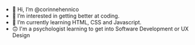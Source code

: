 - 👋 Hi, I’m @corinnehennico
- 👀 I’m interested in getting better at coding.
- 🌱 I’m currently learning HTML, CSS and Javascript.
- 🙃 I'm a psychologist learning to get into Software Development or UX Design

<!---
corinnehennico/corinnehennico is a ✨ special ✨ repository because its `README.md` (this file) appears on your GitHub profile.
You can click the Preview link to take a look at your changes.
--->
